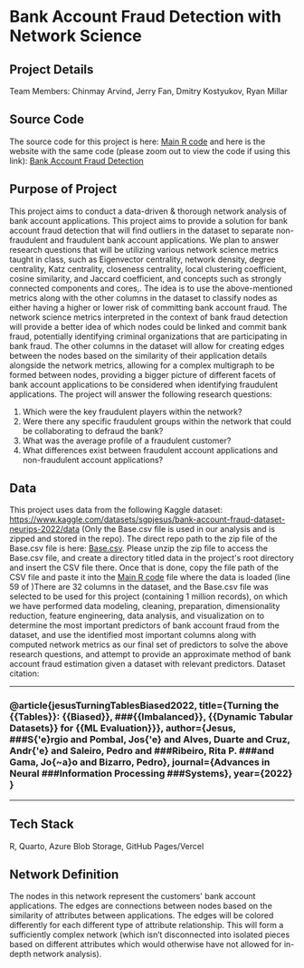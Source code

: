 # Bank Account Fraud Detection with Network Science

## Project Details

Team Members: Chinmay Arvind, Jerry Fan, Dmitry Kostyukov, Ryan Millar

## Source Code

The source code for this project is here: [Main R code](code/code.qmd) and here is the website with the same code (please zoom out to view the code if using this link): [Bank Account Fraud Detection](https://bank-account-fraud-detection-with-network-science.vercel.app/)

## Purpose of Project

This project aims to conduct a data-driven & thorough network analysis of bank account applications. This project aims to provide a solution for bank account fraud detection that will find outliers in the dataset to separate non-fraudulent and fraudulent bank account applications. We plan to answer research questions that will be utilizing various network science metrics taught in class, such as Eigenvector centrality, network density, degree centrality, Katz centrality, closeness centrality, local clustering coefficient, cosine similarity, and Jaccard coefficient, and concepts such as strongly connected components and cores,. The idea is to use the above-mentioned metrics along with the other columns in the dataset to classify nodes as either having a higher or lower risk of committing bank account fraud. The network science metrics interpreted in the context of bank fraud detection will provide a better idea of which nodes could be linked and commit bank fraud, potentially identifying criminal organizations that are participating in bank fraud. The other columns in the dataset will allow for creating edges between the nodes based on the similarity of their application details alongside the network metrics, allowing for a complex multigraph to be formed between nodes, providing a bigger picture of different facets of bank account applications to be considered when identifying fraudulent applications. The project will answer the following research questions:

1.  Which were the key fraudulent players within the network?
2.  Were there any specific fraudulent groups within the network that could be collaborating to defraud the bank?
3.  What was the average profile of a fraudulent customer?
4.  What differences exist between fraudulent account applications and non-fraudulent account applications?

## Data

This project uses data from the following Kaggle dataset: <https://www.kaggle.com/datasets/sgpjesus/bank-account-fraud-dataset-neurips-2022/data> (Only the Base.csv file is used in our analysis and is zipped and stored in the repo). The direct repo path to the zip file of the Base.csv file is here: [Base.csv](compressed_data/data.zip). Please unzip the zip file to access the Base.csv file, and create a directory titled data in the project's root directory and insert the CSV file there. Once that is done, copy the file path of the CSV file and paste it into the [Main R code](code/code.qmd) file where the data is loaded (line 59 of )There are 32 columns in the dataset, and the Base.csv file was selected to be used for this project (containing 1 million records), on which we have performed data modeling, cleaning, preparation, dimensionality reduction, feature engineering, data analysis, and visualization on to determine the most important predictors of bank account fraud from the dataset, and use the identified most important columns along with computed network metrics as our final set of predictors to solve the above research questions, and attempt to provide an approximate method of bank account fraud estimation given a dataset with relevant predictors. Dataset citation:

---
### @article{jesusTurningTablesBiased2022, title={Turning the {{Tables}}: {{Biased}}, ###{{Imbalanced}}, {{Dynamic Tabular Datasets}} for {{ML Evaluation}}}, author={Jesus, ###S{'e}rgio and Pombal, Jos{'e} and Alves, Duarte and Cruz, Andr{'e} and Saleiro, Pedro and ###Ribeiro, Rita P. ###and Gama, Jo{\~a}o and Bizarro, Pedro}, journal={Advances in Neural ###Information Processing ###Systems}, year={2022} }
---

## Tech Stack

R, Quarto, Azure Blob Storage, GitHub Pages/Vercel

## Network Definition

The nodes in this network represent the customers' bank account applications. The edges are connections between nodes based on the similarity of attributes between applications. The edges will be colored differently for each different type of attribute relationship. This will form a sufficiently complex network (which isn’t disconnected into isolated pieces based on different attributes which would otherwise have not allowed for in-depth network analysis).
